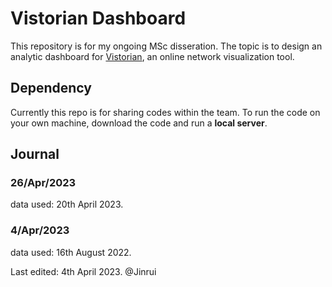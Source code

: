 # Vistorian Dashboard
This repository is for my ongoing MSc disseration.  The topic is to design an analytic dashboard for [Vistorian](https://vistorian.net/), an online network visualization tool.


## Dependency
Currently this repo is for sharing codes within the team.
To run the code on your own machine, download the code and run a **local server**.

## Journal
### 26/Apr/2023
data used: 20th April 2023.
### 4/Apr/2023
data used: 16th August 2022.


Last edited: 4th April 2023. @Jinrui
